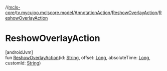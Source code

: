 //[mcls-core](../../../../index.md)/[tv.mycujoo.mclscore.model](../../index.md)/[AnnotationAction](../index.md)/[ReshowOverlayAction](index.md)/[ReshowOverlayAction](-reshow-overlay-action.md)

# ReshowOverlayAction

[androidJvm]\
fun [ReshowOverlayAction](-reshow-overlay-action.md)(id: [String](https://kotlinlang.org/api/latest/jvm/stdlib/kotlin/-string/index.html), offset: [Long](https://kotlinlang.org/api/latest/jvm/stdlib/kotlin/-long/index.html), absoluteTime: [Long](https://kotlinlang.org/api/latest/jvm/stdlib/kotlin/-long/index.html), customId: [String](https://kotlinlang.org/api/latest/jvm/stdlib/kotlin/-string/index.html))
